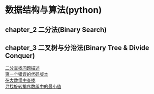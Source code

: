 # 数据结构与算法(python)

## chapter_2 二分法(Binary Search)

## chapter_3 二叉树与分治法(Binary Tree & Divide Conquer)


[二分查找问题描述](http://www.lintcode.com/problem/first-position-of-target/)<br>
[第一个错误的代码版本](https://www.lintcode.com/problem/first-bad-version/description)<br>
[在大数组中查找](https://www.lintcode.com/problem/search-in-a-big-sorted-array/description)<br>
[寻找旋转排序数组中的最小值](https://www.lintcode.com/problem/find-minimum-in-rotated-sorted-array/description)<br>

